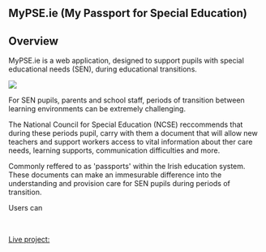 ## MyPSE.ie (My Passport for Special Education)

## Overview

MyPSE.ie is a web application, designed to support pupils with special educational needs (SEN), during educational transitions.  

<img src="#">

<br>

For SEN pupils, parents and school staff, periods of transition between learning environments can be extremely challenging.

The National Council for Special Education (NCSE) reccommends that during these periods pupil, carry with them a document that will allow new teachers and support workers access to vital information about ther care needs, learning supports, communication difficulties and more.  

Commonly reffered to as 'passports' within the Irish education system. These documents can make an immesurable difference into the understanding and provision care for SEN pupils during periods of transition.

Users can 

<br>

[Live project:](https://mypse.herokuapp.com/)